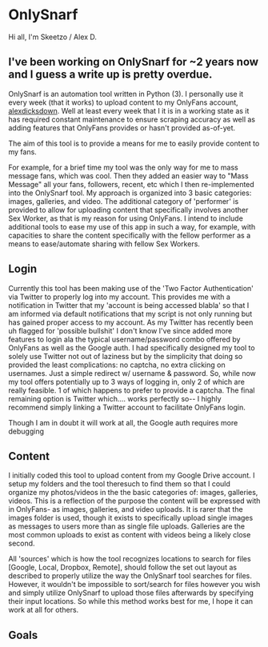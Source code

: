 # OnlySnarf

Hi all, I'm Skeetzo / Alex D.

I've been working on OnlySnarf for ~2 years now and I guess a write up is pretty overdue.
-
OnlySnarf is an automation tool written in Python (3). I personally use it every week (that it works) to upload content to my OnlyFans account, [alexdicksdown](https://onlyfans.com/alexdicksdown). Well at least every week that I it is in a working state as it has required constant maintenance to ensure scraping accuracy as well as adding features that OnlyFans provides or hasn't provided as-of-yet. 

The aim of this tool is to provide a means for me to easily provide content to my fans.

For example, for a brief time my tool was the only way for me to mass message fans, which was cool. Then they added an easier way to "Mass Message" all your fans, followers, recent, etc which I then re-implemented into the OnlySnarf tool. My approach is organized into 3 basic categories: images, galleries, and video. The additional category of 'performer' is provided to allow for uploading content that specifically involves another Sex Worker, as that is my reason for using OnlyFans. I intend to include additional tools to ease my use of this app in such a way, for example, with capacities to share the content specifically with the fellow performer as a means to ease/automate sharing with fellow Sex Workers.

## Login

Currently this tool has been making use of the 'Two Factor Authentication' via Twitter to properly log into my account. This provides me with a notification in Twitter that my 'account is being accessed blabla' so that I am informed via default notifications that my script is not only running but has gained proper access to my account. As my Twitter has recently been uh flagged for 'possible bullshit' I don't know I've since added more features to login ala the typical username/password combo offered by OnlyFans as well as the Google auth. I had specifically designed my tool to solely use Twitter not out of laziness but by the simplicity that doing so provided the least complications: no captcha, no extra clicking on usernames. Just a simple redirect w/ username & password. So, while now my tool offers potentially up to 3 ways of logging in, only 2 of which are really feasible. 1 of which happens to prefer to provide a captcha. The final remaining option is Twitter which.... works perfectly so-- I highly recommend simply linking a Twitter account to facilitate OnlyFans login.

Though I am in doubt it will work at all, the Google auth requires more debugging

## Content

I initially coded this tool to upload content from my Google Drive account. I setup my folders and the tool theresuch to find them so that I could organize my photos/videos in the the basic categories of: images, galleries, videos. This is a reflection of the purpose the content will be expressed with in OnlyFans- as images, galleries, and video uploads. It is rarer that the images folder is used, though it exists to specifically upload single images as messages to users more than as single file uploads. Galleries are the most common uploads to exist as content with videos being a likely close second.

All 'sources' which is how the tool recognizes locations to search for files [Google, Local, Dropbox, Remote], should follow the set out layout as described to properly utilize the way the OnlySnarf tool searches for files. However, it wouldn't be impossible to sort/search for files however you wish and simply utilize OnlySnarf to upload those files afterwards by specifying their input locations. So while this method works best for me, I hope it can work at all for others.



## Goals